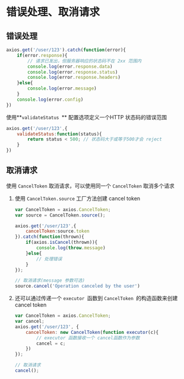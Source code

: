 # 错误处理、取消请求

## 错误处理

```javascript
axios.get('/user/123').catch(function(error){
    if(error.response){
        // 请求已发出，但服务器响应的状态码不在 2xx 范围内
        console.log(error.response.data)
        console.log(error.response.status)
        console.log(error.response.headers)
    }else{
        console.log(error.message)
    }
    console.log(error.config)
})
```

使用**`validateStatus `** 配置选项定义一个HTTP 状态码的错误范围

```javascript
axios.get('/user/123',{
    validateStatus:function(status){
        return status < 500; // 状态码大于或等于500才会 reject
    }
})
```

## 取消请求

使用 `CancelToken` 取消请求，可以使用同一个 `CancelToken` 取消多个请求

1. 使用 `CancelToken.source` 工厂方法创建 cancel token

   ```javascript
   var CancelToken = axios.CancelToken;
   var source = CancelToken.source();
   
   axios.get('/user/123',{
       cancelToken:source.token
   }).catch(function(thrown){
       if(axios.isCancel(thrown)){
           console.log(throw.message)
       }else{
           // 处理错误
       }
   });
   
   // 取消请求(message 参数可选)
   source.cancel('Operation canceled by the user')
   ```

2. 还可以通过传递一个 `executor `函数到 `CancelToken `的构造函数来创建 cancel token

   ```javascript
   var CancelToken = axios.CancelToken;
   var cancel;
   axios.get('/user/123', {
       cancelToken: new CancelToken(function executor(c){
           // executor 函数接收一个 cancel函数作为参数
           cancel = c;
       })
   });
   
   // 取消请求
   cancel();
   ```

   